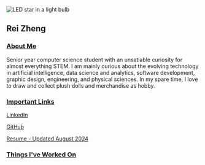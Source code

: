 ![LED star in a light bulb](https://github.com/user-attachments/assets/bb9d8d49-6104-4958-bb50-1154ff3630c1)

## Rei Zheng

### <ins>About Me</ins>

Senior year computer science student with an unsatiable curiosity for almost everything STEM. I am mainly curious about the evolving technology in artificial intelligence, data science and analytics, software development, graphic design, engineering, and physical sciences. In my spare time, I love to draw and collect plush dolls and merchandise as hobby. 


### <ins>Important Links</ins>

[LinkedIn](https://www.linkedin.com/in/reizheng/)

[GitHub](https://github.com/ruireise)

[Resume - Updated August 2024](https://github.com/user-attachments/files/16504695/Rei_Resume_Aug2024.pdf)


### <ins>Things I've Worked On</ins>
